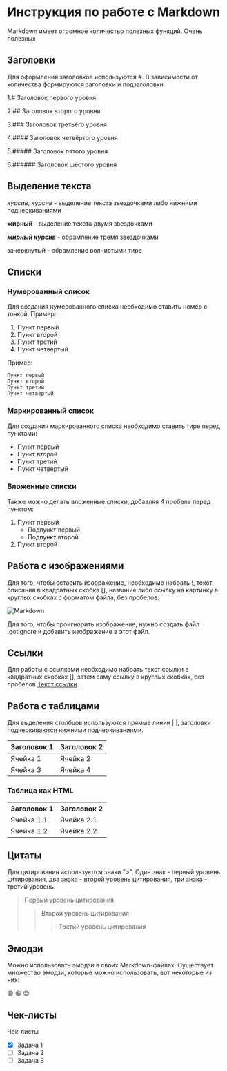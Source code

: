 # Инструкция по работе с Markdown

Markdown имеет огромное количество полезных функций. Очень полезных

## Заголовки

Для оформления заголовков используются #. В зависимости от количества формируются заголовки и подзаголовки.

1.# Заголовок первого уровня

2.## Заголовок второго уровня

3.### Заголовок третьего уровня

4.#### Заголовок четвёртого уровня

5.##### Заголовок пятого уровня

6.###### Заголовок шестого уровня

## Выделение текста
*курсив*, _курсив_ - выделение текста звездочками либо нижними подчеркиваниями

**жирный** - выделение текста двумя звездочками

***жирный курсив***  - обрамление тремя звездочками

~~зачеркнутый~~ - обрамление волнистыми тире

## Списки

### Нумерованный список

Для создания нумерованного списка необходимо ставить номер с точкой. Пример:

1. Пункт первый
2. Пункт второй
3. Пункт третий
4. Пункт четвертый

Пример:

    Пункт первый
    Пункт второй
    Пункт третий
    Пункт четвертый

### Маркированный список

Для создания маркированного списка необходимо ставить тире перед пунктами:

- Пункт первый
- Пункт второй
- Пункт третий
- Пункт четвертый

### Вложенные списки

Также можно делать вложенные списки, добавляя 4 пробела перед пунктом:

1. Пункт первый
    - Подпункт первый
    - Подпункт второй
2. Пункт второй

## Работа с изображениями

Для того, чтобы вставить изображение, необходимо набрать !, текст описания в квадратных скобка [], название либо ссылку на картинку в круглых скобках с форматом файла, без пробелов:

![Markdown](Markdown-mark.svg.png)

Для того, чтобы проигнорить изображение, нужно создать файл .gotignore и добавить изображение в этот файл.

## Ссылки
Для работы с ссылками необходимо набрать текст ссылки в квадратных скобках [], затем саму ссылку в круглых скобках, без пробелов
[Текст ссылки](https://www.example.com).

## Работа с таблицами

Для выделения столбцов используются прямые линии | |, заголовки подчеркиваются нижними подчеркиваниями.

| Заголовок 1 | Заголовок 2 |
| ----------- | ----------- |
| Ячейка 1    | Ячейка 2   |
| Ячейка 3    | Ячейка 4   |

### Таблица как HTML

<table>
    <tr>
        <th>Заголовок 1</th>
        <th>Заголовок 2</th>
    </tr>
    <tr>
        <td>Ячейка 1.1</td>
        <td>Ячейка 2.1</td>
    </tr>
    <tr>
        <td>Ячейка 1.2</td>
        <td>Ячейка 2.2</td>
    </tr>
</table>

## Цитаты

Для цитирования используются знаки ">". Один знак - первый уровень цитирования, два знака - второй уровень цитирования, три знака - третий уровень.

> Первый уровень цитирования
>> Второй уровень цитирования
>>> Третий уровень цитирования

## Эмодзи

Можно использовать эмодзи в своих Markdown-файлах. Существует множество эмодзи, которые можно использовать, вот некоторые из них:

:smile:
:laughing:
:blush:

## Чек-листы

Чек-листы

- [x] Задача 1
- [ ] Задача 2
- [ ] Задача 3
